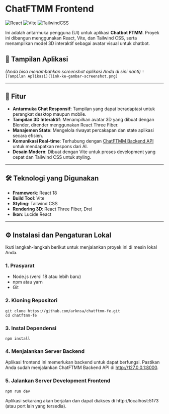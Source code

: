 # ChatFTMM Frontend

![React](https://img.shields.io/badge/react-%2320232a.svg?style=for-the-badge&logo=react&logoColor=%2361DAFB) ![Vite](https://img.shields.io/badge/vite-%23646CFF.svg?style=for-the-badge&logo=vite&logoColor=white) ![TailwindCSS](https://img.shields.io/badge/tailwindcss-%2338B2AC.svg?style=for-the-badge&logo=tailwind-css&logoColor=white)

Ini adalah antarmuka pengguna (UI) untuk aplikasi **Chatbot FTMM**. Proyek ini dibangun menggunakan React, Vite, dan Tailwind CSS, serta menampilkan model 3D interaktif sebagai avatar visual untuk chatbot.

## 🎨 Tampilan Aplikasi

*(Anda bisa menambahkan screenshot aplikasi Anda di sini nanti)*
`![Tampilan Aplikasi](link-ke-gambar-screenshot.png)`

---

## 🚀 Fitur

-   **Antarmuka Chat Responsif**: Tampilan yang dapat beradaptasi untuk perangkat desktop maupun mobile.
-   **Tampilan 3D Interaktif**: Menampilkan avatar 3D yang dibuat dengan Blender, dirender menggunakan React Three Fiber.
-   **Manajemen State**: Mengelola riwayat percakapan dan state aplikasi secara efisien.
-   **Komunikasi Real-time**: Terhubung dengan [ChatFTMM Backend API](https://github.com/arknsa/chatftmm-be) untuk mendapatkan respons dari AI.
-   **Desain Modern**: Dibuat dengan Vite untuk proses development yang cepat dan Tailwind CSS untuk styling.

---

## 🛠️ Teknologi yang Digunakan

-   **Framework**: React 18
-   **Build Tool**: Vite
-   **Styling**: Tailwind CSS
-   **Rendering 3D**: React Three Fiber, Drei
-   **Ikon**: Lucide React

---

## ⚙️ Instalasi dan Pengaturan Lokal

Ikuti langkah-langkah berikut untuk menjalankan proyek ini di mesin lokal Anda.

### 1. Prasyarat

-   Node.js (versi 18 atau lebih baru)
-   npm atau yarn
-   Git

### 2. Kloning Repositori

```
git clone https://github.com/arknsa/chatftmm-fe.git
cd chatftmm-fe
```

### 3. Instal Dependensi
```
npm install
```

### 4. Menjalankan Server Backend
Aplikasi frontend ini memerlukan backend untuk dapat berfungsi. Pastikan Anda sudah menjalankan ChatFTMM Backend API di http://127.0.0.1:8000.

### 5. Jalankan Server Development Frontend
```
npm run dev
```
Aplikasi sekarang akan berjalan dan dapat diakses di http://localhost:5173 (atau port lain yang tersedia).